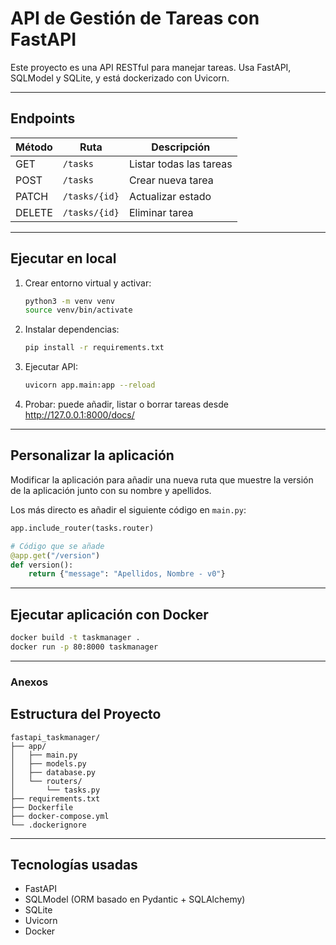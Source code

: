# API de Gestión de Tareas con FastAPI

Este proyecto es una API RESTful para manejar tareas. Usa FastAPI, SQLModel y SQLite, y está dockerizado con Uvicorn.

---

## Endpoints

| Método | Ruta             | Descripción              |
|--------|------------------|--------------------------|
| GET    | `/tasks`         | Listar todas las tareas  |
| POST   | `/tasks`         | Crear nueva tarea        |
| PATCH  | `/tasks/{id}`    | Actualizar estado        |
| DELETE | `/tasks/{id}`    | Eliminar tarea           |

---

## Ejecutar en local

1. Crear entorno virtual y activar:
   ```bash
   python3 -m venv venv
   source venv/bin/activate
   ```

2. Instalar dependencias:
   ```bash
   pip install -r requirements.txt
   ```

3. Ejecutar API:
   ```bash
   uvicorn app.main:app --reload
   ```
4. Probar: puede añadir, listar o borrar tareas desde <http://127.0.0.1:8000/docs/>

---

## Personalizar la aplicación

Modificar la aplicación para añadir una nueva ruta que muestre la versión de la aplicación junto con su nombre y apellidos. 

Los más directo es añadir el siguiente código en `main.py`:

```python
app.include_router(tasks.router)

# Código que se añade
@app.get("/version")
def version():
    return {"message": "Apellidos, Nombre - v0"}
``` 

--- 

## Ejecutar aplicación con Docker


```bash
docker build -t taskmanager .
docker run -p 80:8000 taskmanager
```

---


### Anexos

## Estructura del Proyecto

```
fastapi_taskmanager/
├── app/
│   ├── main.py
│   ├── models.py
│   ├── database.py
│   └── routers/
│       └── tasks.py
├── requirements.txt
├── Dockerfile
├── docker-compose.yml
└── .dockerignore
```

---

## Tecnologías usadas

- FastAPI
- SQLModel (ORM basado en Pydantic + SQLAlchemy)
- SQLite
- Uvicorn
- Docker